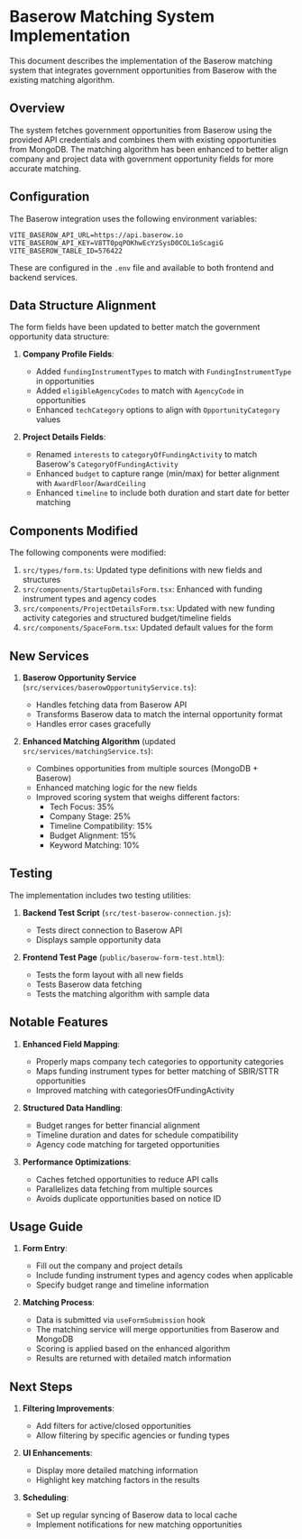 # Baserow Matching System Implementation

This document describes the implementation of the Baserow matching system that integrates government opportunities from Baserow with the existing matching algorithm.

## Overview

The system fetches government opportunities from Baserow using the provided API credentials and combines them with existing opportunities from MongoDB. The matching algorithm has been enhanced to better align company and project data with government opportunity fields for more accurate matching.

## Configuration

The Baserow integration uses the following environment variables:

```
VITE_BASEROW_API_URL=https://api.baserow.io
VITE_BASEROW_API_KEY=V8TT0pqPOKhwEcYzSysD0COL1oScagiG
VITE_BASEROW_TABLE_ID=576422
```

These are configured in the `.env` file and available to both frontend and backend services.

## Data Structure Alignment

The form fields have been updated to better match the government opportunity data structure:

1. **Company Profile Fields**:
   - Added `fundingInstrumentTypes` to match with `FundingInstrumentType` in opportunities
   - Added `eligibleAgencyCodes` to match with `AgencyCode` in opportunities 
   - Enhanced `techCategory` options to align with `OpportunityCategory` values

2. **Project Details Fields**:
   - Renamed `interests` to `categoryOfFundingActivity` to match Baserow's `CategoryOfFundingActivity`
   - Enhanced `budget` to capture range (min/max) for better alignment with `AwardFloor`/`AwardCeiling`
   - Enhanced `timeline` to include both duration and start date for better matching

## Components Modified

The following components were modified:

1. `src/types/form.ts`: Updated type definitions with new fields and structures
2. `src/components/StartupDetailsForm.tsx`: Enhanced with funding instrument types and agency codes
3. `src/components/ProjectDetailsForm.tsx`: Updated with new funding activity categories and structured budget/timeline fields
4. `src/components/SpaceForm.tsx`: Updated default values for the form

## New Services

1. **Baserow Opportunity Service** (`src/services/baserowOpportunityService.ts`):
   - Handles fetching data from Baserow API
   - Transforms Baserow data to match the internal opportunity format
   - Handles error cases gracefully

2. **Enhanced Matching Algorithm** (updated `src/services/matchingService.ts`):
   - Combines opportunities from multiple sources (MongoDB + Baserow)
   - Enhanced matching logic for the new fields
   - Improved scoring system that weighs different factors:
     - Tech Focus: 35%
     - Company Stage: 25%
     - Timeline Compatibility: 15%
     - Budget Alignment: 15%
     - Keyword Matching: 10%

## Testing

The implementation includes two testing utilities:

1. **Backend Test Script** (`src/test-baserow-connection.js`):
   - Tests direct connection to Baserow API
   - Displays sample opportunity data

2. **Frontend Test Page** (`public/baserow-form-test.html`):
   - Tests the form layout with all new fields
   - Tests Baserow data fetching
   - Tests the matching algorithm with sample data

## Notable Features

1. **Enhanced Field Mapping**:
   - Properly maps company tech categories to opportunity categories
   - Maps funding instrument types for better matching of SBIR/STTR opportunities
   - Improved matching with categoriesOfFundingActivity

2. **Structured Data Handling**:
   - Budget ranges for better financial alignment
   - Timeline duration and dates for schedule compatibility
   - Agency code matching for targeted opportunities

3. **Performance Optimizations**:
   - Caches fetched opportunities to reduce API calls
   - Parallelizes data fetching from multiple sources
   - Avoids duplicate opportunities based on notice ID

## Usage Guide

1. **Form Entry**:
   - Fill out the company and project details
   - Include funding instrument types and agency codes when applicable
   - Specify budget range and timeline information

2. **Matching Process**:
   - Data is submitted via `useFormSubmission` hook
   - The matching service will merge opportunities from Baserow and MongoDB
   - Scoring is applied based on the enhanced algorithm
   - Results are returned with detailed match information

## Next Steps

1. **Filtering Improvements**:
   - Add filters for active/closed opportunities
   - Allow filtering by specific agencies or funding types

2. **UI Enhancements**:
   - Display more detailed matching information
   - Highlight key matching factors in the results

3. **Scheduling**:
   - Set up regular syncing of Baserow data to local cache
   - Implement notifications for new matching opportunities
